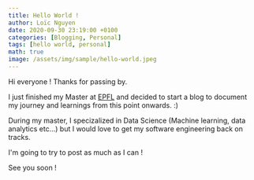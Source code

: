 ```yaml
---
title: Hello World !
author: Loïc Nguyen
date: 2020-09-30 23:19:00 +0100
categories: [Blogging, Personal]
tags: [hello world, personal]
math: true
image: /assets/img/sample/hello-world.jpeg
---
```


Hi everyone ! Thanks for passing by.

I just finished my Master at [EPFL](https://www.epfl.ch/fr/) and decided to start a blog to document my journey and learnings from this point onwards. :)

During my master, I specizalized in Data Science (Machine learning, data analytics etc...) but I would love to get my software engineering back on tracks.

I'm going to try to post as much as I can !




See you soon !
